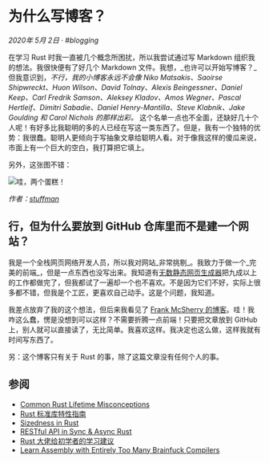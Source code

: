 # 为什么写博客？

_2020年 5月 2日 · #blogging_

在学习 Rust 时我一直被几个概念所困扰，所以我尝试通过写 Markdown 组织我的想法。我很快便有了好几个 Markdown 文件。我想，_也许可以开始写博客？_但我意识到，_不行，我的小博客永远不会像 Niko Matsakis、Saoirse Shipwreckt、Huon Wilson、David Tolnay、Alexis Beingessner、Daniel Keep、Carl Fredrik Samson、Aleksey Kladov、Amos Wegner、Pascal Hertleif、Dimitri Sabadie、Daniel Henry-Mantilla、Steve Klabnik、Jake Goulding 和 Carol Nichols 的那样出彩。_ 这个名单一点也不全面，还缺好几十个人呢！有好多比我聪明的多的人已经在写这一类东西了。但是，我有一个独特的优势：我很蠢。聪明人更倾向于写抽象文章给聪明人看。对于像我这样的傻瓜来说，市面上有一个巨大的空白，我打算把它填上。

另外，这张图不错：

![哇，两个蛋糕！](../../../assets/holy-shit-two-cakes.png)

_作者：[stuffman](https://stuffman.tumblr.com/)_

## 行，但为什么要放到 GitHub 仓库里而不是建一个网站？

我是一个全栈网页网络开发人员，所以我对网站_非常挑剔_。我致力于做一个_完美的前端_，但是一点东西也没写出来。我知道有[无数静态网页生成器](https://www.staticgen.com/)把九成以上的工作都做完了，但我都试了一遍却一个也不喜欢。不是因为它们不好，实际上很多都不错，但我是个工匠，更喜欢自己动手。这是个问题，我知道。

我差点放弃了我的这个想法，但后来我看见了 [Frank McSherry 的博客](https://github.com/frankmcsherry/blog)。哇！我咋这么蠢，愣是没想到可以这样？不需要折腾一点前端！只要把文章放到 GitHub 上，别人就可以直接读了，无比简单。我喜欢这样。我决定也这么做，这样我就有时间写东西了。

另：这个博客只有关于 Rust 的事，除了这篇文章没有任何个人的事。

## 参阅

- [Common Rust Lifetime Misconceptions](./../../common-rust-lifetime-misconceptions.md)
- [Rust 标准库特性指南](./tour-of-rusts-standard-library-traits.md)
- [Sizedness in Rust](./../../sizedness-in-rust.md)
- [RESTful API in Sync & Async Rust](./../../restful-api-in-sync-and-async-rust.md)
- [Rust 大佬给初学者的学习建议](./learning-rust-in-2020.md)
- [Learn Assembly with Entirely Too Many Brainfuck Compilers](./../../too-many-brainfuck-compilers.md)
